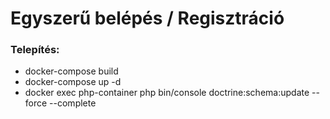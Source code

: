 # Egyszerű belépés / Regisztráció 

### Telepítés: 

- docker-compose build
- docker-compose up -d
- docker exec php-container php bin/console doctrine:schema:update --force --complete
